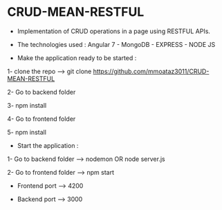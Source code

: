 # CRUD-MEAN-RESTFUL

- Implementation of CRUD operations in a page using RESTFUL APIs.

- The technologies used : Angular 7 - MongoDB - EXPRESS - NODE JS

- Make the application ready to be started :

1- clone the repo --> git clone https://github.com/mmoataz3011/CRUD-MEAN-RESTFUL

2- Go to backend folder

3- npm install

4- Go to frontend folder

5- npm install

- Start the application :

1- Go to backend folder --> nodemon OR node server.js

2- Go to frontend folder --> npm start

- Frontend port --> 4200

- Backend port --> 3000

